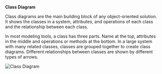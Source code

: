 **Class Diagram**

Class diagrams are the main building block of any object-oriented solution. It shows the classes in a system, attributes, and operations of each class and the relationship between each class.

In most modeling tools, a class has three parts. Name at the top, attributes in the middle and operations or methods at the bottom. In a large system with many related classes, classes are grouped together to create class diagrams. Different relationships between classes are shown by different types of arrows.

![Class Diagram](https://user-images.githubusercontent.com/72429535/143231928-4bcb28f4-2a81-4d1c-b86f-0a105f51a71e.jpeg)
